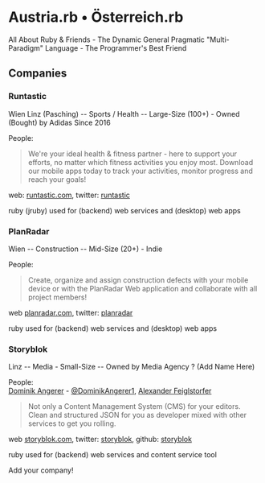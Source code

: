# Austria.rb • Österreich.rb 

All About Ruby & Friends - The Dynamic General Pragmatic "Multi-Paradigm" Language  - The Programmer's Best Friend 




## Companies

### Runtastic

Wien Linz (Pasching) -- Sports / Health  -- Large-Size (100+)  - Owned (Bought) by Adidas Since 2016

People: 


> We're your ideal health & fitness partner - here to support your efforts, no matter which fitness activities you enjoy most.
> Download our mobile apps today to track your activities, monitor progress and reach your goals!

web: [runtastic.com](https://www.runtastic.com), twitter: [runtastic](https://twitter.com/runtastic)


ruby (jruby) used for (backend) web services and (desktop) web apps



### PlanRadar

Wien  -- Construction -- Mid-Size (20+)   - Indie

People: 

> Create, organize and assign construction defects with your mobile device
> or with the PlanRadar Web application and collaborate with all project members!

web [planradar.com](https://www.planradar.com), twitter: [planradar](https://twitter.com/PlanRadar)

ruby used for (backend) web services and (desktop) web apps


### Storyblok

Linz -- Media  - Small-Size       -- Owned by Media Agency ? (Add Name Here)

People:  
[Dominik Angerer](https://github.com/DominikAngerer) - [@DominikAngerer1](https://twitter.com/DominikAngerer1), 
[Alexander Feiglstorfer](https://github.com/onefriendaday)

> Not only a Content Management System (CMS) for your editors. 
> Clean and structured JSON for you as developer mixed with other services to get you rolling.

web [storyblok.com](https://www.storyblok.com), twitter: [storyblok](https://twitter.com/storyblok), github: [storyblok](https://github.com/storyblok)


ruby used for (backend) web services and content service tool



Add your company!
